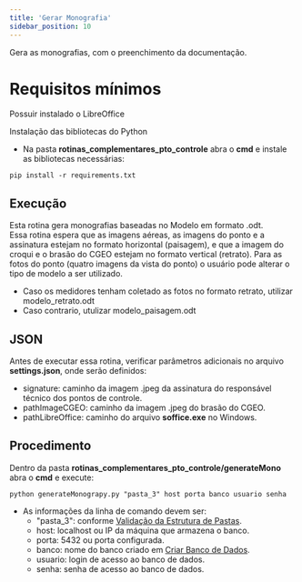 ```yaml
---
title: 'Gerar Monografia'
sidebar_position: 10
---
```


Gera as monografias, com o preenchimento da documentação.

# Requisitos mínimos
Possuir instalado o LibreOffice

Instalação das bibliotecas do Python
* Na pasta **rotinas_complementares_pto_controle** abra o **cmd** e instale as bibliotecas necessárias:
```
pip install -r requirements.txt
```

## Execução
Esta rotina gera monografias baseadas no Modelo em formato .odt.  
Essa rotina espera que as imagens aéreas, as imagens do ponto e a assinatura estejam no formato horizontal (paisagem), e que a imagem do croqui e o brasão do CGEO estejam no formato vertical (retrato). Para as fotos do ponto (quatro imagens da vista do ponto) o usuário pode alterar o tipo de modelo a ser utilizado.
* Caso os medidores tenham coletado as fotos no formato retrato, utilizar modelo_retrato.odt
* Caso contrario, utulizar modelo_paisagem.odt

## JSON
Antes de executar essa rotina, verificar parâmetros adicionais no arquivo **settings.json**, onde serão definidos:
* signature: caminho da imagem .jpeg da assinatura do responsável técnico dos pontos de controle.
* pathImageCGEO: caminho da imagem .jpeg do brasão do CGEO.
* pathLibreOffice: caminho do arquivo **soffice.exe** no Windows.

## Procedimento
Dentro da pasta **rotinas_complementares_pto_controle/generateMono** abra o **cmd** e execute:
```
python generateMonograpy.py "pasta_3" host porta banco usuario senha
```

* As informações da linha de comando devem ser:
    * "pasta_3": conforme [Validação da Estrutura de Pastas](/guia_pto_controle/validar_estrutura_pastas.md).
    * host: localhost ou IP da máquina que armazena o banco.
    * porta: 5432 ou porta configurada.
    * banco: nome do banco criado em [Criar Banco de Dados](/guia_pto_controle/criar_banco_dados.md).
    * usuario: login de acesso ao banco de dados.
    * senha: senha de acesso ao banco de dados.